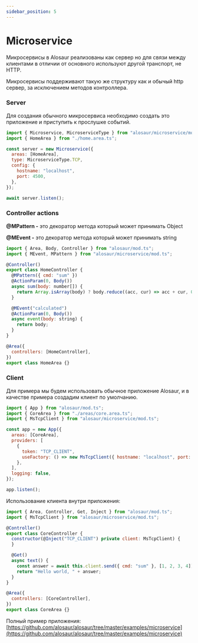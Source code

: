 ```yaml
---
sidebar_position: 5
---
```


# Microservice

Микросервисы в Alosaur реализованы как сервер но для связи между клиентами в отличии от основного используют другой транспорт, не HTTP. 

Микросервисы поддерживают такую же структуру как и обычый http сервер, за исключением методов контроллера.

### Server

Для создания обычного микросервиса необходимо создать это приложение и приступить к прослушке событий.

```jsx
import { Microservice, MicroserviceType } from "alosaur/microservice/mod.ts";
import { HomeArea } from "./home.area.ts";

const server = new Microservice({
  areas: [HomeArea],
  type: MicroserviceType.TCP,
  config: {
    hostname: "localhost",
    port: 4500,
  },
});

await server.listen();
```

### Controller actions

**@MPattern -** это декоратор метода который может принимать Object

**@MEvent -** это декоратор метода который может принимать string

```jsx
import { Area, Body, Controller } from "alosaur/mod.ts";
import { MEvent, MPattern } from "alosaur/microservice/mod.ts";

@Controller()
export class HomeController {
  @MPattern({ cmd: "sum" })
  @ActionParam(0, Body())
  async sum(body: number[]) {
    return Array.isArray(body) ? body.reduce((acc, cur) => acc + cur, 0) : 0;
  }

  @MEvent("calculated")
  @ActionParam(0, Body())
  async event(body: string) {
    return body;
  }
}

@Area({
  controllers: [HomeController],
})
export class HomeArea {}
```

### Client

Для примера мы будем использовать обычное приложение Alosaur, и в качестве примера создадим клиент по умолчанию.

```jsx
import { App } from "alosaur/mod.ts";
import { CoreArea } from "./areas/core.area.ts";
import { MsTcpClient } from "alosaur/microservice/mod.ts";

const app = new App({
  areas: [CoreArea],
  providers: [
    {
      token: "TCP_CLIENT",
      useFactory: () => new MsTcpClient({ hostname: "localhost", port: 4500 }),
    },
  ],
  logging: false,
});

app.listen();
```

Использование клиента внутри приложения:

```jsx
import { Area, Controller, Get, Inject } from "alosaur/mod.ts";
import { MsTcpClient } from "alosaur/microservice/mod.ts";

@Controller()
export class CoreController {
  constructor(@Inject("TCP_CLIENT") private client: MsTcpClient) {
  }

  @Get()
  async text() {
    const answer = await this.client.send({ cmd: "sum" }, [1, 2, 3, 4]);
    return "Hello world, " + answer;
  }
}

@Area({
  controllers: [CoreController],
})
export class CoreArea {}
```

Полный пример приложения: [https://github.com/alosaur/alosaur/tree/master/examples/microservice](https://github.com/alosaur/alosaur/tree/master/examples/microservice)
